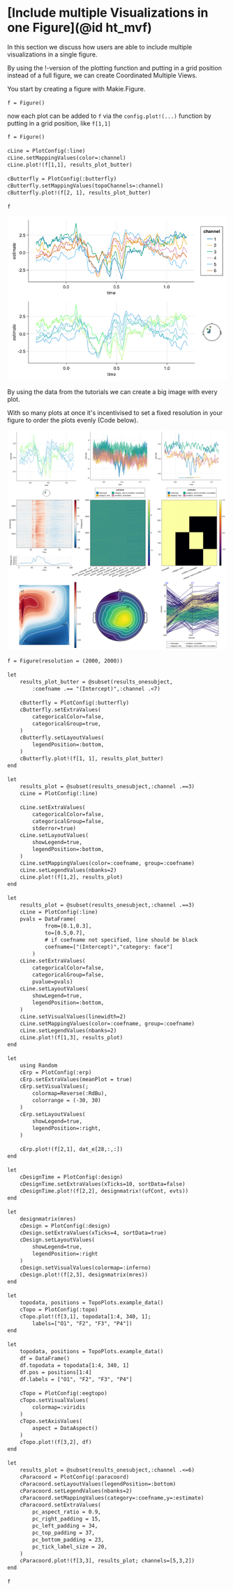 # [Include multiple Visualizations in one Figure](@id ht_mvf)

In this section we discuss how users are able to include multiple visualizations in a single figure.

By using the !-version of the plotting function and putting in a grid position instead of a full figure, we can create Coordinated Multiple Views.

You start by creating a figure with Makie.Figure. 

`f = Figure()`

now each plot can be added to `f` via the `config.plot!(...)` function by putting in a grid position, like `f[1,1]`

```
f = Figure()

cLine = PlotConfig(:line)
cLine.setMappingValues(color=:channel)
cLine.plot!(f[1,1], results_plot_butter)

cButterfly = PlotConfig(:butterfly)
cButterfly.setMappingValues(topoChannels=:channel)
cButterfly.plot!(f[2, 1], results_plot_butter)

f
```

![Simple Coordinated Multiple Views](../images/two_plots.png)

By using the data from the tutorials we can create a big image with every plot.

With so many plots at once it's incentivised to set a fixed resolution in your figure to order the plots evenly (Code below).


![Coordinated Multiple Views](../images/every_plot.png)

```
f = Figure(resolution = (2000, 2000))

let
    results_plot_butter = @subset(results_onesubject,
        :coefname .== "(Intercept)",:channel .<7)

    cButterfly = PlotConfig(:butterfly)
    cButterfly.setExtraValues(
        categoricalColor=false,
        categoricalGroup=true,
    )
    cButterfly.setLayoutValues(
        legendPosition=:bottom,
    )
    cButterfly.plot!(f[1, 1], results_plot_butter)
end

let    
    results_plot = @subset(results_onesubject,:channel .==3)
    cLine = PlotConfig(:line)

    cLine.setExtraValues(
        categoricalColor=false,
        categoricalGroup=false,
        stderror=true)
    cLine.setLayoutValues(
        showLegend=true,
        legendPosition=:bottom,
    )
    cLine.setMappingValues(color=:coefname, group=:coefname)
    cLine.setLegendValues(nbanks=2)
    cLine.plot!(f[1,2], results_plot)
end

let    
    results_plot = @subset(results_onesubject,:channel .==3)
    cLine = PlotConfig(:line)
    pvals = DataFrame(
            from=[0.1,0.3],
            to=[0.5,0.7],
            # if coefname not specified, line should be black
            coefname=["(Intercept)","category: face"]
        )
    cLine.setExtraValues(
        categoricalColor=false,
        categoricalGroup=false,
        pvalue=pvals)
    cLine.setLayoutValues(
        showLegend=true,
        legendPosition=:bottom,
    )
    cLine.setVisualValues(linewidth=2)
    cLine.setMappingValues(color=:coefname, group=:coefname)
    cLine.setLegendValues(nbanks=2)
    cLine.plot!(f[1,3], results_plot)
end

let
    using Random
    cErp = PlotConfig(:erp)
    cErp.setExtraValues(meanPlot = true)
    cErp.setVisualValues(;
        colormap=Reverse(:RdBu),
        colorrange = (-30, 30)
    )
    cErp.setLayoutValues(
        showLegend=true,
        legendPosition=:right,
    )

    cErp.plot!(f[2,1], dat_e[28,:,:])
end

let
    cDesignTime = PlotConfig(:design)
    cDesignTime.setExtraValues(xTicks=10, sortData=false)
    cDesignTime.plot!(f[2,2], designmatrix!(ufCont, evts))
end

let
    designmatrix(mres)
    cDesign = PlotConfig(:design)
    cDesign.setExtraValues(xTicks=4, sortData=true)
    cDesign.setLayoutValues(
        showLegend=true,
        legendPosition=:right
    )
    cDesign.setVisualValues(colormap=:inferno)
    cDesign.plot!(f[2,3], designmatrix(mres))
end

let
    topodata, positions = TopoPlots.example_data()
    cTopo = PlotConfig(:topo)
    cTopo.plot!(f[3,1], topodata[1:4, 340, 1];
        labels=["O1", "F2", "F3", "P4"])
end

let
    topodata, positions = TopoPlots.example_data()
    df = DataFrame()
    df.topodata = topodata[1:4, 340, 1]
    df.pos = positions[1:4]
    df.labels = ["O1", "F2", "F3", "P4"]
    
    cTopo = PlotConfig(:eegtopo)
    cTopo.setVisualValues(
        colormap=:viridis
    )
    cTopo.setAxisValues(
        aspect = DataAspect()
    )
    cTopo.plot!(f[3,2], df)
end

let
    results_plot = @subset(results_onesubject,:channel .<=6)
    cParacoord = PlotConfig(:paracoord)
    cParacoord.setLayoutValues(legendPosition=:bottom)
    cParacoord.setLegendValues(nbanks=2)
    cParacoord.setMappingValues(category=:coefname,y=:estimate)
    cParacoord.setExtraValues(
        pc_aspect_ratio = 0.9,
        pc_right_padding = 15,
        pc_left_padding = 34,
        pc_top_padding = 37,
        pc_bottom_padding = 23,
        pc_tick_label_size = 20,
    )
    cParacoord.plot!(f[3,3], results_plot; channels=[5,3,2])    
end

f
```

